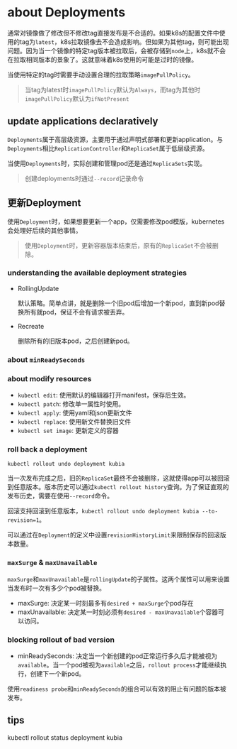 # about Deployments



通常对镜像做了修改但不修改tag直接发布是不合适的。如果k8s的配置文件中使用的tag为`latest`，k8s拉取镜像去不会造成影响。但如果为其他tag，则可能出现问题。因为当一个镜像的特定tag版本被拉取后，会被存储到`node`上，k8s就不会在拉取相同版本的景象了。这就意味着k8s使用的可能是过时的镜像。

当使用特定的tag时需要手动设置合理的拉取策略`imagePullPolicy`。
> 当tag为latest时`imagePullPolicy`默认为`Always`，而tag为其他时`imagePullPolicy`默认为`ifNotPresent`

## update applications declaratively

`Deployments`属于高层级资源，主要用于通过声明式部署和更新application。与`Deployments`相比`ReplicationController`和`ReplicaSet`属于低层级资源。

当使用`Deployments`时，实际创建和管理pod还是通过`ReplicaSets`实现。
> 创建deployments时通过`--record`记录命令

## 更新Deployment

使用`Deployment`时，如果想要更新一个app，仅需要修改pod模版，kubernetes会处理好后续的其他事情。
> 使用`Deployment`时，更新容器版本结束后，原有的`ReplicaSet`不会被删除。

### understanding the available deployment strategies

- RollingUpdate

    默认策略。简单点讲，就是删除一个旧pod后增加一个新pod，直到新pod替换所有就pod，保证不会有请求被丢弃。

- Recreate

    删除所有的旧版本pod，之后创建新pod。

### about `minReadySeconds`

### about modify resources

- `kubectl edit`: 使用默认的编辑器打开manifest，保存后生效。
- `kubectl patch`: 修改单一属性时使用。
- `kubectl apply`: 使用yaml和json更新文件
- `kubectl replace`: 使用新文件替换旧文件
- `kubectl set image`: 更新定义的容器

### roll back a deployment

`kubectl rollout undo deployment kubia`

当一次发布完成之后，旧的`ReplicaSet`最终不会被删除，这就使得app可以被回滚到任意版本。版本历史可以通过`kubectl rollout history`查询。为了保证直观的发布历史，需要在使用`--record`命令。

回滚支持回滚到任意版本，`kubectl rollout undo deployment kubia --to-revision=1`。

可以通过在`Deployment`的定义中设置`revisionHistoryLimit`来限制保存的回滚版本数量。

### `maxSurge` & `maxUnavailable`

`maxSurge`和`maxUnavailable`是`rollingUpdate`的子属性。这两个属性可以用来设置当发布时一次有多少个pod被替换。

- maxSurge: 决定某一时刻最多有`desired + maxSurge`个pod存在
- maxUnavailable: 决定某一时刻必须有`desired - maxUnavailable`个容器可以访问。

### blocking rollout of bad version

- minReadySeconds: 决定当一个新创建的pod正常运行多久后才能被视为`available`。当一个pod被视为`available`之后，`rollout process`才能继续执行，创建下一个新pod。

使用`readiness probe`和`minReadySeconds`的组合可以有效的阻止有问题的版本被发布。

## tips

kubectl rollout status deployment kubia




